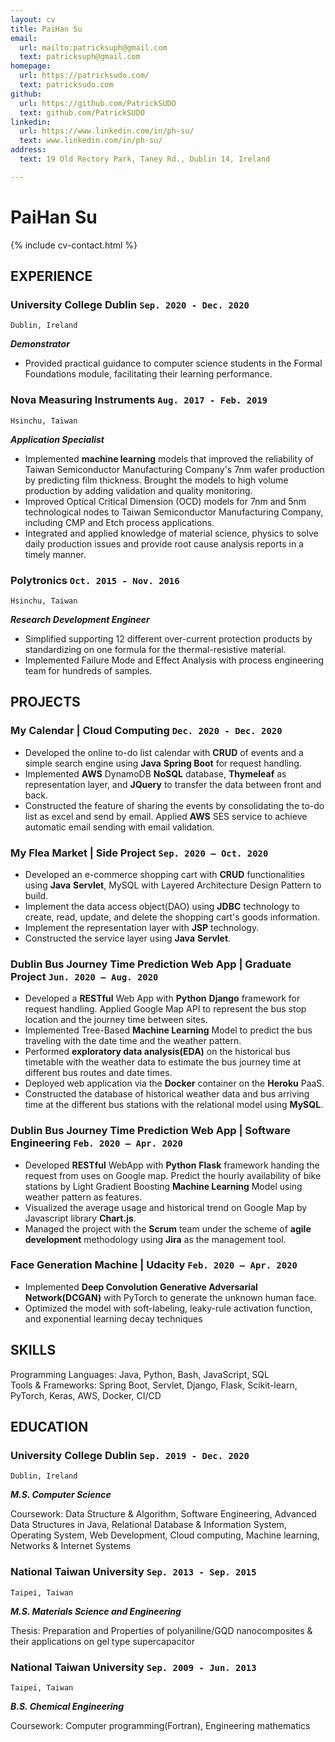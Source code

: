 ```yaml
---
layout: cv
title: PaiHan Su
email:
  url: mailto:patricksuph@gmail.com
  text: patricksuph@gmail.com
homepage:
  url: https://patricksudo.com/
  text: patricksudo.com
github:
  url: https://github.com/PatrickSUDO
  text: github.com/PatrickSUDO
linkedin:
  url: https://www.linkedin.com/in/ph-su/
  text: www.linkedin.com/in/ph-su/
address:
  text: 19 Old Rectory Park, Taney Rd., Dublin 14, Ireland

---
```


# PaiHan **Su**

<!--
include contact information from the front matter
Supported arguments:
    - homepage: url, text
    - phone
    - email
-->

{% include cv-contact.html %}

## EXPERIENCE

### **University College Dublin**  `Sep. 2020 - Dec. 2020`

```
Dublin, Ireland
```

**_Demonstrator_**

- Provided practical guidance to computer science students in the Formal Foundations module, facilitating their learning performance.

### **Nova Measuring Instruments**  `Aug. 2017 - Feb. 2019`

```
Hsinchu, Taiwan
```

**_Application Specialist_**

- Implemented **machine learning** models that improved the reliability of Taiwan Semiconductor Manufacturing Company's 7nm wafer production by predicting film thickness. Brought the models to high volume production by adding validation and quality monitoring.
- Improved Optical Critical Dimension (OCD) models for 7nm and 5nm technological nodes to Taiwan Semiconductor Manufacturing Company, including CMP and Etch process applications.
- Integrated and applied knowledge of material science, physics to solve daily production issues and provide root cause analysis reports in a timely manner.

### **Polytronics**  `Oct. 2015 - Nov. 2016`

```
Hsinchu, Taiwan
```

**_Research Development Engineer_**

- Simplified supporting 12 different over-current protection products by standardizing on one formula for the thermal-resistive material.
- Implemented Failure Mode and Effect Analysis with process engineering team for hundreds of samples.

## PROJECTS

### **My Calendar** | Cloud Computing `Dec. 2020 - Dec. 2020`

- Developed the online to-do list calendar with **CRUD** of events and a simple search engine using **Java** **Spring Boot** for request handling.
- Implemented **AWS** DynamoDB **NoSQL** database, **Thymeleaf** as representation layer, and **JQuery** to transfer the data between front and back.
- Constructed the feature of sharing the events by consolidating the to-do list as excel and send by email. Applied **AWS** SES service to achieve automatic email sending with email validation.

### **My Flea Market** | Side Project `Sep. 2020 – Oct. 2020`

- Developed an e-commerce shopping cart with **CRUD** functionalities using **Java** **Servlet**, MySQL with Layered Architecture Design Pattern to build.
- Implement the data access object(DAO) using **JDBC** technology to create, read, update, and delete the shopping cart's goods information.
- Implement the representation layer with **JSP** technology.
- Constructed the service layer using **Java** **Servlet**.

### **Dublin Bus Journey Time Prediction Web App** | Graduate Project  `Jun. 2020 – Aug. 2020`

- Developed a **RESTful** Web App with **Python** **Django** framework for request handling. Applied Google Map API to represent the bus stop location and the journey time between sites.
- Implemented Tree-Based **Machine Learning** Model to predict the bus traveling with the date time and the weather pattern.
- Performed **exploratory data analysis(EDA)** on the historical bus timetable with the weather data to estimate the bus journey time at different bus routes and date times.
- Deployed web application via the **Docker** container on the **Heroku** PaaS.
- Constructed the database of historical weather data and bus arriving time at the different bus stations with the relational model using **MySQL**.

### **Dublin Bus Journey Time Prediction Web App** | Software Engineering  `Feb. 2020 – Apr. 2020`

- Developed **RESTful** WebApp with **Python** **Flask** framework handing the request from uses on Google map. Predict the hourly availability of bike stations by Light Gradient Boosting **Machine Learning** Model using weather pattern as features.
- Visualized the average usage and historical trend on Google Map by Javascript library **Chart.js**.
- Managed the project with the **Scrum** team under the scheme of **agile development** methodology using **Jira** as the management tool.

### **Face Generation Machine** | Udacity  `Feb. 2020 – Apr. 2020`

- Implemented **Deep Convolution Generative Adversarial Network(DCGAN)** with PyTorch to generate the unknown human face.
- Optimized the model with soft-labeling, leaky-rule activation function, and exponential learning decay techniques


## SKILLS

Programming Languages: Java, Python, Bash, JavaScript, SQL 
<br>
Tools & Frameworks: Spring Boot, Servlet, Django, Flask, Scikit-learn, PyTorch, Keras, AWS, Docker, CI/CD

## EDUCATION

### **University College Dublin** `Sep. 2019 - Dec. 2020`

```
Dublin, Ireland
```

**_M.S. Computer Science_**

Coursework: Data Structure & Algorithm, Software Engineering, Advanced Data Structures in Java, Relational Database & Information System, Operating System, Web Development, Cloud computing, Machine learning, Networks & Internet Systems

### **National Taiwan University**   `Sep. 2013 - Sep. 2015`

```
Taipei, Taiwan
```

**_M.S. Materials Science and Engineering_**

Thesis: Preparation and Properties of polyaniline/GQD nanocomposites & their applications on gel type supercapacitor

### **National Taiwan University**   `Sep. 2009 - Jun. 2013`

```
Taipei, Taiwan
```

**_B.S. Chemical Engineering_**

Coursework: Computer programming(Fortran), Engineering mathematics




<!-- ### Footer

Last updated: Dec 2020 -->
